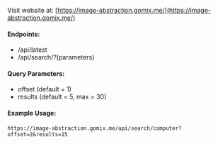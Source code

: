 Visit website at: [https://image-abstraction.gomix.me/](https://image-abstraction.gomix.me/)

#### Endpoints:
- /api/latest
- /api/search/<photoName>?(parameters)

#### Query Parameters:
- offset (default = 1)
- results (default = 5, max = 30)

#### Example Usage:
```
https://image-abstraction.gomix.me/api/search/computer?offset=2&results=15
```
